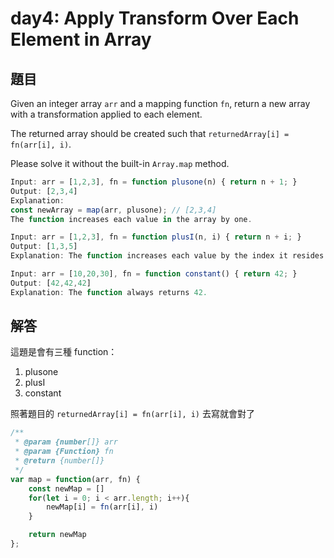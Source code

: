 # day4: Apply Transform Over Each Element in Array

## 題目

Given an integer array `arr` and a mapping function `fn`, return a new array with a transformation applied to each element.

The returned array should be created such that `returnedArray[i] = fn(arr[i], i)`.

Please solve it without the built-in `Array.map` method.

```js
Input: arr = [1,2,3], fn = function plusone(n) { return n + 1; }
Output: [2,3,4]
Explanation:
const newArray = map(arr, plusone); // [2,3,4]
The function increases each value in the array by one. 
```

```js
Input: arr = [1,2,3], fn = function plusI(n, i) { return n + i; }
Output: [1,3,5]
Explanation: The function increases each value by the index it resides in.
```

```js
Input: arr = [10,20,30], fn = function constant() { return 42; }
Output: [42,42,42]
Explanation: The function always returns 42.
```

## 解答

這題是會有三種 function：
1. plusone
2. plusI
3. constant

照著題目的 `returnedArray[i] = fn(arr[i], i)` 去寫就會對了

```js
/**
 * @param {number[]} arr
 * @param {Function} fn
 * @return {number[]}
 */
var map = function(arr, fn) {
    const newMap = []
    for(let i = 0; i < arr.length; i++){
        newMap[i] = fn(arr[i], i)
    }

    return newMap
};
```